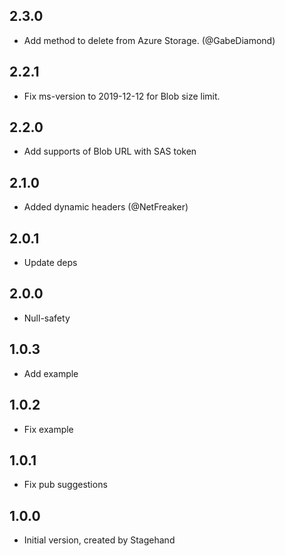 ## 2.3.0

- Add method to delete from Azure Storage. (@GabeDiamond)

## 2.2.1

- Fix ms-version to 2019-12-12 for Blob size limit.

## 2.2.0

- Add supports of Blob URL with SAS token

## 2.1.0

- Added dynamic headers (@NetFreaker)

## 2.0.1

- Update deps

## 2.0.0

- Null-safety

## 1.0.3

- Add example

## 1.0.2

- Fix example

## 1.0.1

- Fix pub suggestions

## 1.0.0

- Initial version, created by Stagehand
